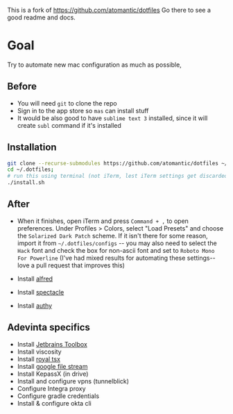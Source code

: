 This is a fork of https://github.com/atomantic/dotfiles
Go there to see a good readme and docs.

# Goal

Try to automate new mac configuration as much as possible,

## Before

* You will need `git` to clone the repo
* Sign in to the app store so `mas` can install stuff
* It would be also good to have `sublime text 3` installed, since it will create `subl` command if it's installed

## Installation

```bash
git clone --recurse-submodules https://github.com/atomantic/dotfiles ~/.dotfiles
cd ~/.dotfiles;
# run this using terminal (not iTerm, lest iTerm settings get discarded on exit)
./install.sh
```

## After

* When it finishes, open iTerm and press `Command + ,` to open preferences. Under Profiles > Colors, select "Load Presets" and choose the `Solarized Dark Patch` scheme. If it isn't there for some reason, import it from `~/.dotfiles/configs` -- you may also need to select the `Hack` font and check the box for non-ascii font and set to `Roboto Mono For Powerline` (I've had mixed results for automating these settings--love a pull request that improves this)

* Install [alfred](https://www.alfredapp.com/)
* Install [spectacle](https://www.spectacleapp.com/)
* Install [authy](https://authy.com/download/)


## Adevinta specifics

* Install [Jetbrains Toolbox](https://www.jetbrains.com/toolbox/)
* Install viscosity
* Install [royal tsx](https://www.royalapplications.com/ts/mac/download)
* Install [google file stream](https://support.google.com/drive/answer/7329379)
* Install KepassX (in drive)
* Install and configure vpns (tunnelblick)
* Configure Integra proxy
* Configure gradle credentials
* Install & configure okta cli